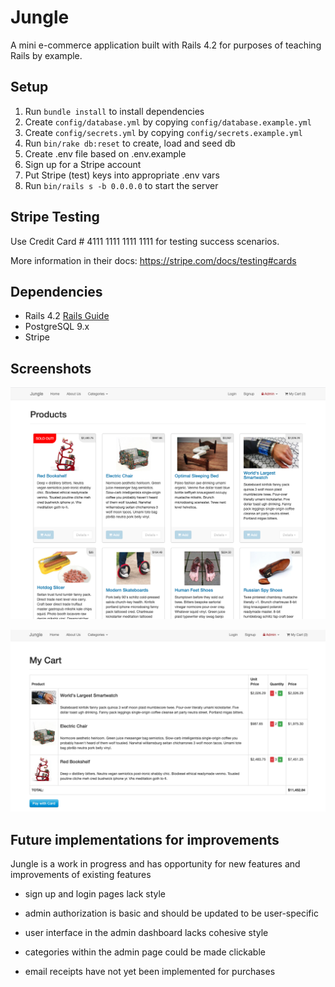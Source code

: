 # Jungle

A mini e-commerce application built with Rails 4.2 for purposes of teaching Rails by example.

## Setup

1. Run `bundle install` to install dependencies
2. Create `config/database.yml` by copying `config/database.example.yml`
3. Create `config/secrets.yml` by copying `config/secrets.example.yml`
4. Run `bin/rake db:reset` to create, load and seed db
5. Create .env file based on .env.example
6. Sign up for a Stripe account
7. Put Stripe (test) keys into appropriate .env vars
8. Run `bin/rails s -b 0.0.0.0` to start the server

## Stripe Testing

Use Credit Card # 4111 1111 1111 1111 for testing success scenarios.

More information in their docs: <https://stripe.com/docs/testing#cards>

## Dependencies

* Rails 4.2 [Rails Guide](http://guides.rubyonrails.org/v4.2/)
* PostgreSQL 9.x
* Stripe

## Screenshots

![homepage](./images/jungle_homepage.png)

![cart](./images/jungle_cart.png)

## Future implementations for improvements 

Jungle is a work in progress and has opportunity for new features and improvements of existing features

- sign up and login pages lack style

- admin authorization is basic and should be updated to be user-specific 

- user interface in the admin dashboard lacks cohesive style

- categories within the admin page could be made clickable 

- email receipts have not yet been implemented for purchases 


